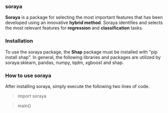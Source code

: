 
### soraya 
**Soraya** is a package for selecting the most important features that has been developed using an innovative **hybrid method**. Soraya identifies and selects the most relevant features for **regression** and **classification** tasks.


### Installation
To use the soraya package, the **Shap** package must be installed with "pip install shap". In general, the following libraries and packages are utilized by soraya:sklearn, pandas, numpy, tqdm, xgboost and shap.

### How to use soraya
After installing soraya, simply execute the following two lines of code.
> import soraya

> main()

